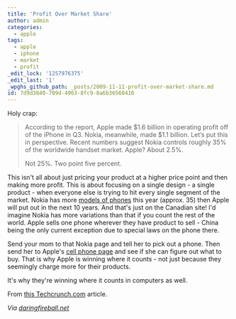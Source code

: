 ```yaml
---
title: 'Profit Over Market Share'
author: admin
categories:
  - apple
tags:
  - apple
  - iphone
  - market
  - profit
_edit_lock: '1257976375'
_edit_last: '1'
_wpghs_github_path: _posts/2009-11-11-profit-over-market-share.md
id: 7d9d3840-709d-4963-8fc9-8a6b36568416
---
```

<p>Holy crap:</p>
<blockquote><p>According to the report, Apple made $1.6 billion in operating profit off of the iPhone in Q3. Nokia, meanwhile, made $1.1 billion. Let’s put this in perspective. Recent numbers suggest Nokia controls roughly 35% of the worldwide handset market. Apple? About 2.5%.</p>
<p>Not 25%. Two point five percent.</p></blockquote>
<p>This isn't all about just pricing your product at a higher price point and then making more profit.  This is about focusing on a single design - a single product - when everyone else is trying to hit every single segment of the market.  Nokia has more <a href="http://www.nokia.ca/find-products/phones">models of phones</a> this year (approx. 35) then Apple will put out in the next 10 years.  And that's just on the Canadian site!  I'd imagine Nokia has more variations than that if you count the rest of the world.  Apple sells one phone wherever they have product to sell - China being the only current exception due to special laws on the phone there.</p>
<p>Send your mom to that Nokia page and tell her to pick out a phone.  Then send her to Apple's <a href="http://www.apple.com/iphone/">cell phone page</a> and see if she can figure out what to buy.  That is why Apple is winning where it counts - not just because they seemingly charge more for their products.</p>
<p>It's why they're winning where it counts in computers as well.</p>
<p>From <a href="http://www.techcrunch.com/2009/11/11/while-rivals-jockey-for-market-share-apple-bathes-in-profits/">this Techcrunch.com</a> article.</p>
<p><em>Via <a href="http://daringfireball.net/linked/2009/11/11/siegler-market-share">daringfireball.net</a></em></p>
